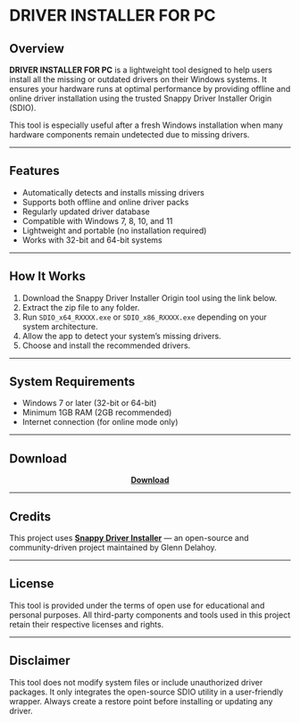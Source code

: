# DRIVER INSTALLER FOR PC

## Overview

**DRIVER INSTALLER FOR PC** is a lightweight tool designed to help users install all the missing or outdated drivers on their Windows systems. It ensures your hardware runs at optimal performance by providing offline and online driver installation using the trusted Snappy Driver Installer Origin (SDIO).

This tool is especially useful after a fresh Windows installation when many hardware components remain undetected due to missing drivers.

---

## Features

- Automatically detects and installs missing drivers
- Supports both offline and online driver packs
- Regularly updated driver database
- Compatible with Windows 7, 8, 10, and 11
- Lightweight and portable (no installation required)
- Works with 32-bit and 64-bit systems

---

## How It Works

1. Download the Snappy Driver Installer Origin tool using the link below.
2. Extract the zip file to any folder.
3. Run `SDIO_x64_RXXXX.exe` or `SDIO_x86_RXXXX.exe` depending on your system architecture.
4. Allow the app to detect your system’s missing drivers.
5. Choose and install the recommended drivers.

---

## System Requirements

- Windows 7 or later (32-bit or 64-bit)
- Minimum 1GB RAM (2GB recommended)
- Internet connection (for online mode only)

---

## Download

<div align="center">

[**Download**](https://www.glenn.delahoy.com/snappy-driver-installer-origin/)

</div>

---

## Credits

This project uses **[Snappy Driver Installer](https://www.glenn.delahoy.com/snappy-driver-installer-origin/)** — an open-source and community-driven project maintained by Glenn Delahoy.

---

## License

This tool is provided under the terms of open use for educational and personal purposes. All third-party components and tools used in this project retain their respective licenses and rights.

---

## Disclaimer

This tool does not modify system files or include unauthorized driver packages. It only integrates the open-source SDIO utility in a user-friendly wrapper. Always create a restore point before installing or updating any driver.

